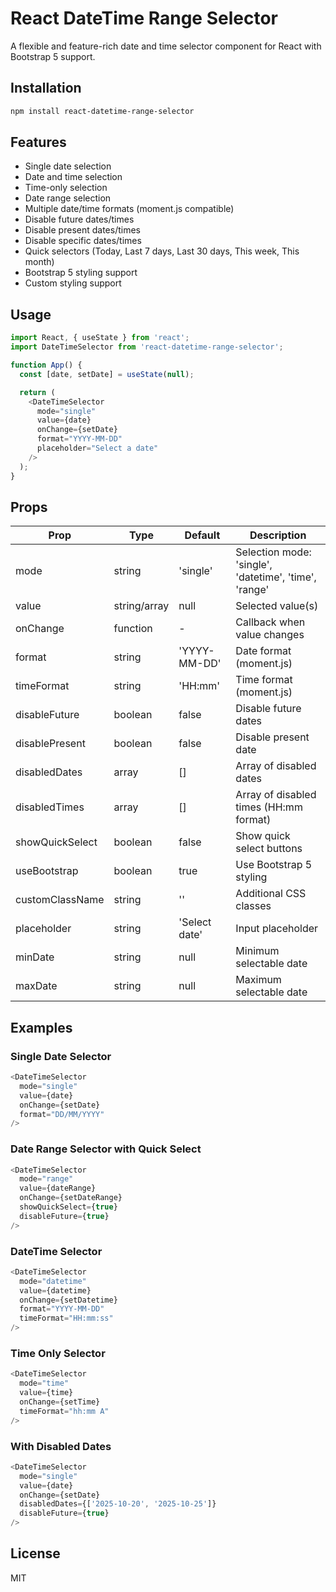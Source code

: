 # React DateTime Range Selector

A flexible and feature-rich date and time selector component for React with Bootstrap 5 support.

## Installation

```bash
npm install react-datetime-range-selector
```

## Features

- Single date selection
- Date and time selection
- Time-only selection
- Date range selection
- Multiple date/time formats (moment.js compatible)
- Disable future dates/times
- Disable present dates/times
- Disable specific dates/times
- Quick selectors (Today, Last 7 days, Last 30 days, This week, This month)
- Bootstrap 5 styling support
- Custom styling support

## Usage

```javascript
import React, { useState } from 'react';
import DateTimeSelector from 'react-datetime-range-selector';

function App() {
  const [date, setDate] = useState(null);

  return (
    <DateTimeSelector
      mode="single"
      value={date}
      onChange={setDate}
      format="YYYY-MM-DD"
      placeholder="Select a date"
    />
  );
}
```

## Props

| Prop | Type | Default | Description |
|------|------|---------|-------------|
| mode | string | 'single' | Selection mode: 'single', 'datetime', 'time', 'range' |
| value | string/array | null | Selected value(s) |
| onChange | function | - | Callback when value changes |
| format | string | 'YYYY-MM-DD' | Date format (moment.js) |
| timeFormat | string | 'HH:mm' | Time format (moment.js) |
| disableFuture | boolean | false | Disable future dates |
| disablePresent | boolean | false | Disable present date |
| disabledDates | array | [] | Array of disabled dates |
| disabledTimes | array | [] | Array of disabled times (HH:mm format) |
| showQuickSelect | boolean | false | Show quick select buttons |
| useBootstrap | boolean | true | Use Bootstrap 5 styling |
| customClassName | string | '' | Additional CSS classes |
| placeholder | string | 'Select date' | Input placeholder |
| minDate | string | null | Minimum selectable date |
| maxDate | string | null | Maximum selectable date |

## Examples

### Single Date Selector
```javascript
<DateTimeSelector
  mode="single"
  value={date}
  onChange={setDate}
  format="DD/MM/YYYY"
/>
```

### Date Range Selector with Quick Select
```javascript
<DateTimeSelector
  mode="range"
  value={dateRange}
  onChange={setDateRange}
  showQuickSelect={true}
  disableFuture={true}
/>
```

### DateTime Selector
```javascript
<DateTimeSelector
  mode="datetime"
  value={datetime}
  onChange={setDatetime}
  format="YYYY-MM-DD"
  timeFormat="HH:mm:ss"
/>
```

### Time Only Selector
```javascript
<DateTimeSelector
  mode="time"
  value={time}
  onChange={setTime}
  timeFormat="hh:mm A"
/>
```

### With Disabled Dates
```javascript
<DateTimeSelector
  mode="single"
  value={date}
  onChange={setDate}
  disabledDates={['2025-10-20', '2025-10-25']}
  disableFuture={true}
/>
```

## License

MIT
